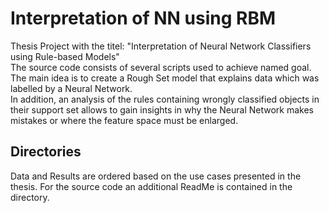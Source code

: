 # Interpretation of NN using RBM
Thesis Project with the titel: "Interpretation of Neural Network Classifiers using Rule-based Models" <br>
The source code consists of several scripts used to achieve named goal. <br>
The main idea is to create a Rough Set model that explains data which was labelled by a Neural Network. <br>
In addition, an analysis of the rules containing wrongly classified objects in their support set allows to gain insights in why the Neural Network makes mistakes or where the feature space must be enlarged. <br>

## Directories
Data and Results are ordered based on the use cases presented in the thesis. For the source code an additional ReadMe is contained in the directory.
